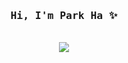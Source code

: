 <h3 align='center'><samp><strong>Hi, I'm Park Ha</strong> ✨ </samp></h3> 
<!-- <p align='center'> <samp> Java | Java Script | Python </samp></p> -->
<br/>
<div align='center'>
 <img src="https://github-readme-stats.vercel.app/api?username=mintparc&count_private=true&include_all_commits=true&show_icons=false&custom_title=〰%20🤍&bg_color=60,e0c3fc,8ec5fc&title_color=ffffff&text_color=ffffff&card_width=100">
</div>
<br/>
